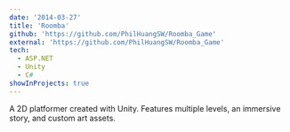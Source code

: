 ```yaml
---
date: '2014-03-27'
title: 'Roomba'
github: 'https://github.com/PhilHuangSW/Roomba_Game'
external: 'https://github.com/PhilHuangSW/Roomba_Game'
tech:
  - ASP.NET
  - Unity
  - C#
showInProjects: true
---
```


A 2D platformer created with Unity. Features multiple levels, an immersive story, and custom art assets.
